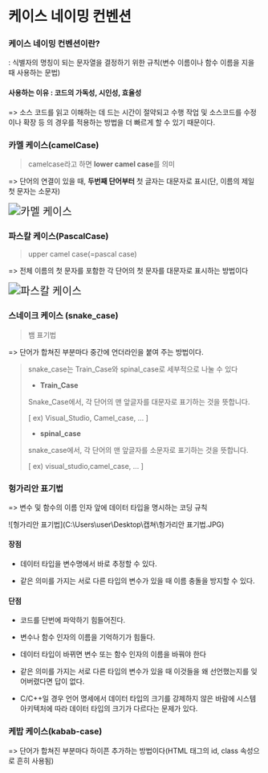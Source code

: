 # 케이스 네이밍 컨벤션

### 케이스 네이밍 컨벤션이란?

:  식별자의 명칭이 되는 문자열을 결정하기 위한 규칙(변수 이름이나 함수 이름을 지을 때 사용하는 문법)

#### 사용하는 이유 : 코드의 가독성, 시인성, 효율성 

=> 소스 코드를 읽고 이해하는 데 드는 시간이 절약되고 수행 작업 및 소스코드를 수정이나 확장 등 의 경우를 적용하는 방법을 더 빠르게 할 수 있기 때문이다.

### 카멜 케이스(camelCase)

>camelcase라고 하면 **lower camel case**를 의미

=> 단어의 연결이 있을 때, **두번째 단어부터** 첫 글자는 대문자로 표시(단, 이름의 제일 첫 문자는 소문자)

<img src="C:\Users\user\Desktop\캡쳐\카멜 케이스.JPG" alt="카멜 케이스" style="zoom:150%;" />

### 파스칼 케이스(PascalCase)

> upper camel case(=pascal case)

=> 전체 이름의 첫 문자를 포함한 각 단어의 첫 문자를 대문자로 표시하는 방법이다

<img src="C:\Users\user\Desktop\캡쳐\파스칼 케이스.JPG" alt="파스칼 케이스" style="zoom:150%;" />

### 스네이크 케이스 (snake_case) 

> 뱀 표기법

=> 단어가 합쳐진 부분마다 중간에 언더라인을 붙여 주는 방법이다.

> snake_case는 Train_Case와 spinal_case로 세부적으로 나눌 수 있다
>
> * **Train_Case**
>
> Snake_Case에서, 각 단어의 맨 앞글자를 대문자로 표기하는 것을 뜻합니다.
>
> [ ex) Visual_Studio, Camel_case, … ]
>
> * **spinal_case**
>
> snake_case에서, 각 단어의 맨 앞글자를 소문자로 표기하는 것을 뜻합니다.
>
> [ ex) visual_studio,camel_case, … ]

### 헝가리안 표기법 

=> 변수 및 함수의 이름 인자 앞에 데이터 타입을 명시하는 코딩 규칙

![헝가리안 표기법](C:\Users\user\Desktop\캡쳐\헝가리안 표기법.JPG)

#### 장점

* 데이터 타입을 변수명에서 바로 추정할 수 있다.

* 같은 의미를 가지는 서로 다른 타입의 변수가 있을 때 이름 충돌을 방지할 수 있다.

#### 단점

* 코드를 단번에 파악하기 힘들어진다.

* 변수나 함수 인자의 이름을 기억하기가 힘들다.

* 데이터 타입이 바뀌면 변수 또는 함수 인자의 이름을 바꿔야 한다

* 같은 의미를 가지는 서로 다른 타입의 변수가 있을 때 이것들을 왜 선언했는지를 잊어버렸다면 답이 없다.

* C/C++일 경우 언어 명세에서 데이터 타입의 크기를 강제하지 않은 바람에 시스템 아키텍처에 따라 데이터 타입의 크기가 다르다는 문제가 있다.

### 케밥 케이스(kabab-case)

=> 단어가 합쳐진 부분마다 하이픈 추가하는 방법이다(HTML 태그의 id, class 속성으로 흔히 사용됨)